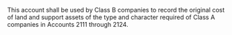 This account shall be used by Class B companies to record the original cost of land and support assets of the type and character required of Class A companies in Accounts 2111 through 2124.

